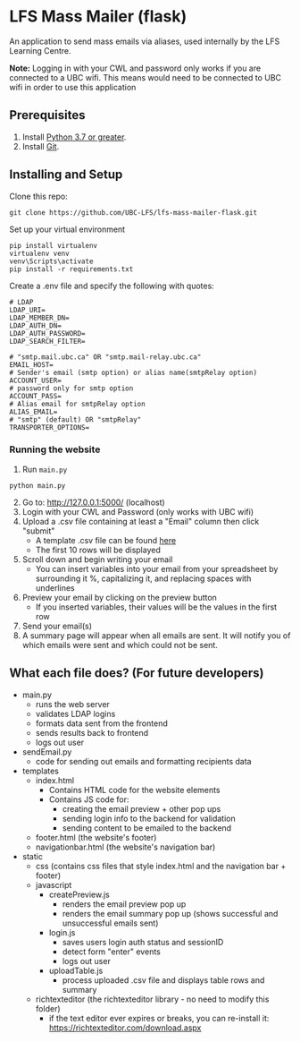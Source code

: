 # LFS Mass Mailer (flask)
An application to send mass emails via aliases, used internally by the LFS Learning Centre.

**Note:** Logging in with your CWL and password only works if you are connected to a UBC wifi. This means would need to be connected to UBC wifi in order to use this application

## Prerequisites
1. Install [Python 3.7 or greater](https://www.python.org/downloads/).
2. Install [Git](https://git-scm.com/downloads).

## Installing and Setup
Clone this repo:
```
git clone https://github.com/UBC-LFS/lfs-mass-mailer-flask.git
```
Set up your virtual environment
```
pip install virtualenv
virtualenv venv
venv\Scripts\activate
pip install -r requirements.txt
```

Create a .env file and specify the following with quotes:
```
# LDAP
LDAP_URI=
LDAP_MEMBER_DN=
LDAP_AUTH_DN=
LDAP_AUTH_PASSWORD=
LDAP_SEARCH_FILTER=

# "smtp.mail.ubc.ca" OR "smtp.mail-relay.ubc.ca"
EMAIL_HOST=
# Sender's email (smtp option) or alias name(smtpRelay option)
ACCOUNT_USER=
# password only for smtp option
ACCOUNT_PASS=
# Alias email for smtpRelay option
ALIAS_EMAIL=
# "smtp" (default) OR "smtpRelay"
TRANSPORTER_OPTIONS=
```
### Running the website 
1. Run `main.py`
```
python main.py
```
2. Go to: http://127.0.0.1:5000/ (localhost)
3. Login with your CWL and Password (only works with UBC wifi)
4. Upload a .csv file containing at least a "Email" column then click "submit"
    - A template .csv file can be found [here](https://github.com/UBC-LFS/lfs-mass-mailer-flask/blob/main/static/template.csv)
    - The first 10 rows will be displayed
5. Scroll down and begin writing your email
    - You can insert variables into your email from your spreadsheet by surrounding it %, capitalizing it, and replacing spaces with underlines
6. Preview your email by clicking on the preview button
    - If you inserted variables, their values will be the values in the first row
7. Send your email(s)
8. A summary page will appear when all emails are sent. It will notify you of which emails were sent and which could not be sent.

## What each file does? (For future developers)
- main.py
    - runs the web server
    - validates LDAP logins
    - formats data sent from the frontend
    - sends results back to frontend
    - logs out user
- sendEmail.py
    - code for sending out emails and formatting recipients data
- templates
    - index.html
        - Contains HTML code for the website elements
        - Contains JS code for:
            - creating the email preview + other pop ups
            - sending login info to the backend for validation
            - sending content to be emailed to the backend
    - footer.html (the website's footer)
    - navigationbar.html (the website's navigation bar)
- static
    - css (contains css files that style index.html and the navigation bar + footer)
    - javascript
        - createPreview.js
            - renders the email preview pop up
            - renders the email summary pop up (shows successful and unsuccessful emails sent)
        - login.js
            - saves users login auth status and sessionID
            - detect form "enter" events
            - logs out user
        - uploadTable.js
            - process uploaded .csv file and displays table rows and summary
    - richtexteditor (the richtexteditor library - no need to modify this folder)
        - if the text editor ever expires or breaks, you can re-install it: https://richtexteditor.com/download.aspx